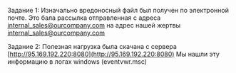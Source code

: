 Задание 1:
Изначально вредоносный файл был получен по электронной почте. Это бала рассылка отправленная с адреса [internal_sales@ourcompany.com](mailto:internal_sales@ourcompany.com) на адрес нашей жертвы [internal_sales@ourcompany.com](mailto:internal_sales@ourcompany.com)

Задание 2: 
Полезная нагрузка была скачана с сервера [http://95.169.192.220:8080](http://95.169.192.220:8080) Мы нашли эту информацию в логах windows (eventvwr.msc)
